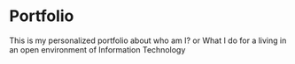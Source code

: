 # Portfolio
This is my personalized portfolio about who am I? or What I do for a living in an open environment of Information Technology
